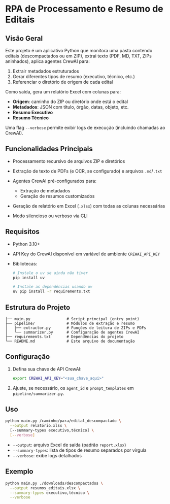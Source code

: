 # RPA de Processamento e Resumo de Editais

## Visão Geral

Este projeto é um aplicativo Python que monitora uma pasta contendo editais (descompactados ou em ZIP), extrai texto (PDF, MD, TXT, ZIPs aninhados), aplica agentes CrewAI para:

1. Extrair metadados estruturados
2. Gerar diferentes tipos de resumo (executivo, técnico, etc.)
3. Referenciar o diretório de origem de cada edital

Como saída, gera um relatório Excel com colunas para:

* **Origem**: caminho do ZIP ou diretório onde está o edital
* **Metadados**: JSON com título, órgão, datas, objeto, etc.
* **Resumo Executivo**
* **Resumo Técnico**

Uma flag `--verbose` permite exibir logs de execução (incluindo chamadas ao CrewAI).

## Funcionalidades Principais

* Processamento recursivo de arquivos ZIP e diretórios
* Extração de texto de PDFs (e OCR, se configurado) e arquivos `.md`/`.txt`
* Agentes CrewAI pré-configurados para:

  * Extração de metadados
  * Geração de resumos customizados
* Geração de relatório em Excel (`.xlsx`) com todas as colunas necessárias
* Modo silencioso ou verboso via CLI

## Requisitos

* Python 3.10+
* API Key do CrewAI disponível em variável de ambiente `CREWAI_API_KEY`
* Bibliotecas:

  ```bash
  # Instale o uv se ainda não tiver
  pip install uv

  # Instale as dependências usando uv
  uv pip install -r requirements.txt
  ```

## Estrutura do Projeto

```
├── main.py                # Script principal (entry point)
├── pipeline/              # Módulos de extração e resumo
│   ├── extractor.py       # Funções de leitura de ZIPs e PDFs
│   └── summarizer.py      # Configuração de agentes CrewAI
├── requirements.txt       # Dependências do projeto
└── README.md              # Este arquivo de documentação
```

## Configuração

1. Defina sua chave de API CrewAI:

   ```bash
   export CREWAI_API_KEY="<sua_chave_aqui>"
   ```
2. Ajuste, se necessário, os `agent_id` e `prompt_templates` em `pipeline/summarizer.py`.

## Uso

```bash
python main.py /caminho/para/edital_descompactado \
  --output relatório.xlsx \
  [--summary-types executivo,técnico] \
  [--verbose]
```

* `--output`: arquivo Excel de saída (padrão `report.xlsx`)
* `--summary-types`: lista de tipos de resumo separados por vírgula
* `--verbose`: exibe logs detalhados

## Exemplo

```bash
python main.py ./downloads/descompactados \
  --output resumos_editais.xlsx \
  --summary-types executivo,técnico \
  --verbose
```
